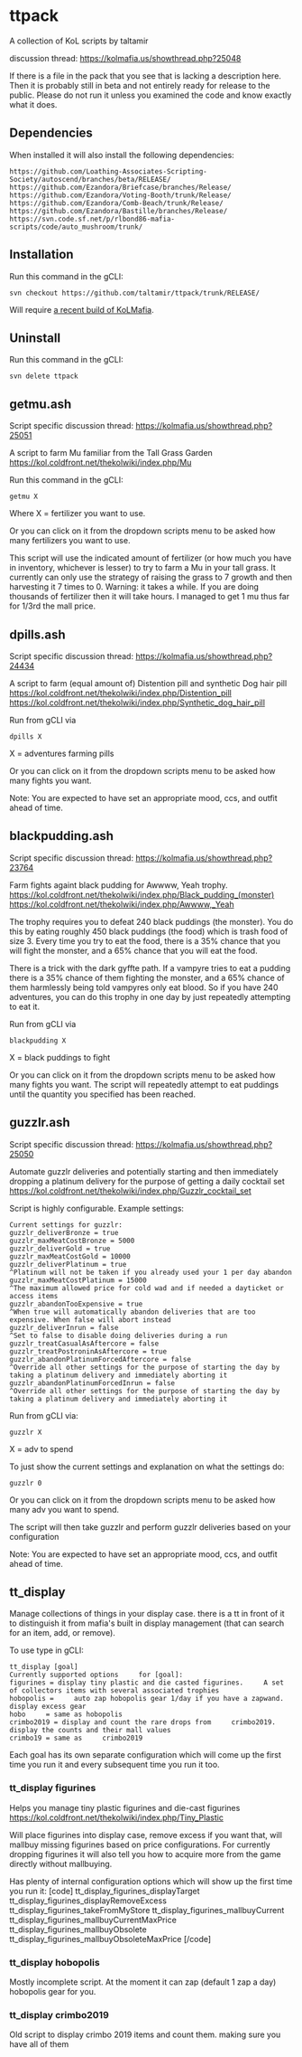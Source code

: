 # ttpack

A collection of KoL scripts by taltamir

discussion thread: https://kolmafia.us/showthread.php?25048

If there is a file in the pack that you see that is lacking a description here. Then it is probably still in beta and not entirely ready for release to the public. Please do not run it unless you examined the code and know exactly what it does.

## Dependencies
When installed it will also install the following dependencies:
```
https://github.com/Loathing-Associates-Scripting-Society/autoscend/branches/beta/RELEASE/
https://github.com/Ezandora/Briefcase/branches/Release/
https://github.com/Ezandora/Voting-Booth/trunk/Release/
https://github.com/Ezandora/Comb-Beach/trunk/Release/
https://github.com/Ezandora/Bastille/branches/Release/
https://svn.code.sf.net/p/rlbond86-mafia-scripts/code/auto_mushroom/trunk/
```

## Installation

Run this command in the gCLI:
```
svn checkout https://github.com/taltamir/ttpack/trunk/RELEASE/
```
Will require [a recent build of KoLMafia](http://builds.kolmafia.us/job/Kolmafia/lastSuccessfulBuild/).

## Uninstall

Run this command in the gCLI:
```
svn delete ttpack
```

## getmu.ash

Script specific discussion thread: https://kolmafia.us/showthread.php?25051

A script to farm Mu familiar from the Tall Grass Garden
https://kol.coldfront.net/thekolwiki/index.php/Mu

Run this command in the gCLI:
```
getmu X
```
Where X = fertilizer you want to use.

Or you can click on it from the dropdown scripts menu to be asked how many fertilizers you want to use.

This script will use the indicated amount of fertilizer (or how much you have in inventory, whichever is lesser) to try to farm a Mu in your tall grass. It currently can only use the strategy of raising the grass to 7 growth and then harvesting it 7 times to 0.
Warning: it takes a while. If you are doing thousands of fertilizer then it will take hours.
I managed to get 1 mu thus far for 1/3rd the mall price.

## dpills.ash

Script specific discussion thread: https://kolmafia.us/showthread.php?24434

A script to farm (equal amount of) Distention pill and synthetic Dog hair pill
https://kol.coldfront.net/thekolwiki/index.php/Distention_pill
https://kol.coldfront.net/thekolwiki/index.php/Synthetic_dog_hair_pill

Run from gCLI via
```
dpills X
```
X = adventures farming pills

Or you can click on it from the dropdown scripts menu to be asked how many fights you want.

Note: You are expected to have set an appropriate mood, ccs, and outfit ahead of time.

## blackpudding.ash

Script specific discussion thread: https://kolmafia.us/showthread.php?23764

Farm fights againt black pudding for Awwww, Yeah trophy.
https://kol.coldfront.net/thekolwiki/index.php/Black_pudding_(monster)
https://kol.coldfront.net/thekolwiki/index.php/Awwww,_Yeah

The trophy requires you to defeat 240 black puddings (the monster). You do this by eating roughly 450 black puddings (the food) which is trash food of size 3. Every time you try to eat the food, there is a 35% chance that you will fight the monster, and a 65% chance that you will eat the food.

There is a trick with the dark gyffte path. If a vampyre tries to eat a pudding there is a 35% chance of them fighting the monster, and a 65% chance of them harmlessly being told vampyres only eat blood. So if you have 240 adventures, you can do this trophy in one day by just repeatedly attempting to eat it.

Run from gCLI via
```
blackpudding X
```
X = black puddings to fight

Or you can click on it from the dropdown scripts menu to be asked how many fights you want.
The script will repeatedly attempt to eat puddings until the quantity you specified has been reached.

## guzzlr.ash

Script specific discussion thread: https://kolmafia.us/showthread.php?25050

Automate guzzlr deliveries and potentially starting and then immediately dropping a platinum delivery for the purpose of getting a daily cocktail set
https://kol.coldfront.net/thekolwiki/index.php/Guzzlr_cocktail_set

Script is highly configurable. Example settings:
```
Current settings for guzzlr:
guzzlr_deliverBronze = true
guzzlr_maxMeatCostBronze = 5000
guzzlr_deliverGold = true
guzzlr_maxMeatCostGold = 10000
guzzlr_deliverPlatinum = true
^Platinum will not be taken if you already used your 1 per day abandon
guzzlr_maxMeatCostPlatinum = 15000
^The maximum allowed price for cold wad and if needed a dayticket or access items
guzzlr_abandonTooExpensive = true
^When true will automatically abandon deliveries that are too expensive. When false will abort instead
guzzlr_deliverInrun = false
^Set to false to disable doing deliveries during a run
guzzlr_treatCasualAsAftercore = false
guzzlr_treatPostroninAsAftercore = true
guzzlr_abandonPlatinumForcedAftercore = false
^Override all other settings for the purpose of starting the day by taking a platinum delivery and immediately aborting it
guzzlr_abandonPlatinumForcedInrun = false
^Override all other settings for the purpose of starting the day by taking a platinum delivery and immediately aborting it
```

Run from gCLI via:
```
guzzlr X
```
X = adv to spend

To just show the current settings and explanation on what the settings do:
```
guzzlr 0
```

Or you can click on it from the dropdown scripts menu to be asked how many adv you want to spend.

The script will then take guzzlr and perform guzzlr deliveries based on your configuration

Note: You are expected to have set an appropriate mood, ccs, and outfit ahead of time.

## tt_display

Manage collections of things in your display case. there is a tt in front of it to distinguish it from mafia's built in display management (that can search for an item, add, or remove).

To use type in gCLI:
```
tt_display [goal]
Currently supported options     for [goal]:
figurines = display tiny plastic and die casted figurines.     A set of collectors items with several associated trophies
hobopolis =     auto zap hobopolis gear 1/day if you have a zapwand. display excess gear
hobo     = same as hobopolis
crimbo2019 = display and count the rare drops from     crimbo2019. display the counts and their mall values
crimbo19 = same as     crimbo2019
```

Each goal has its own separate configuration which will come up the first time you run it and every subsequent time you run it too.

### tt_display figurines

Helps you manage tiny plastic figurines and die-cast figurines
https://kol.coldfront.net/thekolwiki/index.php/Tiny_Plastic

Will place figurines into display case, remove excess if you want that, will mallbuy missing figurines based on price configurations. For currently dropping figurines it will also tell you how to acquire more from the game directly without mallbuying.

Has plenty of internal configuration options which will show up the first time you run it:
[code]
tt_display_figurines_displayTarget
tt_display_figurines_displayRemoveExcess
tt_display_figurines_takeFromMyStore
tt_display_figurines_mallbuyCurrent
tt_display_figurines_mallbuyCurrentMaxPrice
tt_display_figurines_mallbuyObsolete
tt_display_figurines_mallbuyObsoleteMaxPrice
[/code]

### tt_display hobopolis

Mostly incomplete script. At the moment it can zap (default 1 zap a day) hobopolis gear for you.

### tt_display crimbo2019

Old script to display crimbo 2019 items and count them. making sure you have all of them

